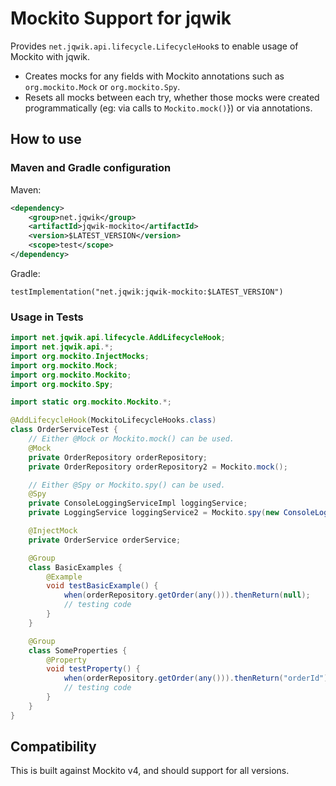 # Mockito Support for jqwik

Provides `net.jqwik.api.lifecycle.LifecycleHook`s to enable usage of Mockito with jqwik.
 - Creates mocks for any fields with Mockito annotations such as `org.mockito.Mock` or `org.mockito.Spy`.
 - Resets all mocks between each try, whether those mocks were created programmatically (eg: via calls to `Mockito.mock()`}) or via annotations.

## How to use

### Maven and Gradle configuration
Maven:
```xml
<dependency>
    <group>net.jqwik</group>
    <artifactId>jqwik-mockito</artifactId>
    <version>$LATEST_VERSION</version>
    <scope>test</scope>
</dependency>
```

Gradle:
```
testImplementation("net.jqwik:jqwik-mockito:$LATEST_VERSION")
```

### Usage in Tests
```java
import net.jqwik.api.lifecycle.AddLifecycleHook;
import net.jqwik.api.*;
import org.mockito.InjectMocks;
import org.mockito.Mock;
import org.mockito.Mockito;
import org.mockito.Spy;

import static org.mockito.Mockito.*;

@AddLifecycleHook(MockitoLifecycleHooks.class)
class OrderServiceTest {
    // Either @Mock or Mockito.mock() can be used.
    @Mock
    private OrderRepository orderRepository;
    private OrderRepository orderRepository2 = Mockito.mock();

    // Either @Spy or Mockito.spy() can be used.
    @Spy
    private ConsoleLoggingServiceImpl loggingService;
    private LoggingService loggingService2 = Mockito.spy(new ConsoleLoggingServiceImpl());

    @InjectMock
    private OrderService orderService;

    @Group
    class BasicExamples {
        @Example
        void testBasicExample() {
            when(orderRepository.getOrder(any())).thenReturn(null);
            // testing code
        }
    }

    @Group
    class SomeProperties {
        @Property
        void testProperty() {
            when(orderRepository.getOrder(any())).thenReturn("orderId");
            // testing code
        }
    }
}
```

## Compatibility
This is built against Mockito v4, and should support for all versions. 
